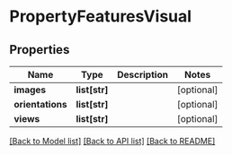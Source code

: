 # PropertyFeaturesVisual

## Properties
Name | Type | Description | Notes
------------ | ------------- | ------------- | -------------
**images** | **list[str]** |  | [optional] 
**orientations** | **list[str]** |  | [optional] 
**views** | **list[str]** |  | [optional] 

[[Back to Model list]](../README.md#documentation-for-models) [[Back to API list]](../README.md#documentation-for-api-endpoints) [[Back to README]](../README.md)


